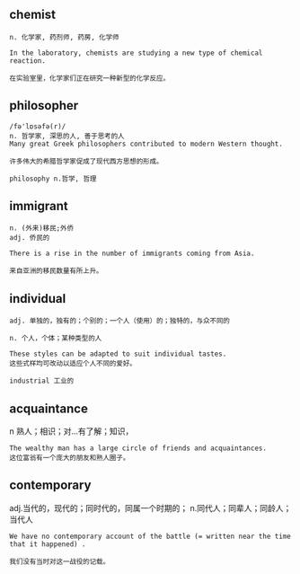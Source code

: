 
## chemist
```
n. 化学家, 药剂师, 药房, 化学师

In the laboratory, chemists are studying a new type of chemical reaction.

在实验室里，化学家们正在研究一种新型的化学反应。
```

## philosopher
```
/fə'lɒsəfə(r)/
n. 哲学家, 深思的人, 善于思考的人
Many great Greek philosophers contributed to modern Western thought.

许多伟大的希腊哲学家促成了现代西方思想的形成。

philosophy n.哲学, 哲理
```

## immigrant 
```
n. (外来)移民;外侨
adj. 侨民的

There is a rise in the number of immigrants coming from Asia.

来自亚洲的移民数量有所上升。
```
## individual
```
adj. 单独的，独有的；个别的；一个人（使用）的；独特的，与众不同的

n. 个人，个体；某种类型的人

These styles can be adapted to suit individual tastes.
这些式样均可改动以适应个人不同的爱好。

industrial 工业的
```
## acquaintance
n 熟人；相识；对…有了解；知识，
```
The wealthy man has a large circle of friends and acquaintances.
这位富翁有一个庞大的朋友和熟人圈子。
```

## contemporary
adj.当代的，现代的；同时代的，同属一个时期的；
n.同代人；同辈人；同龄人；当代人
```
We have no contemporary account of the battle (= written near the time that it happened) .

我们没有当时对这一战役的记载。
```